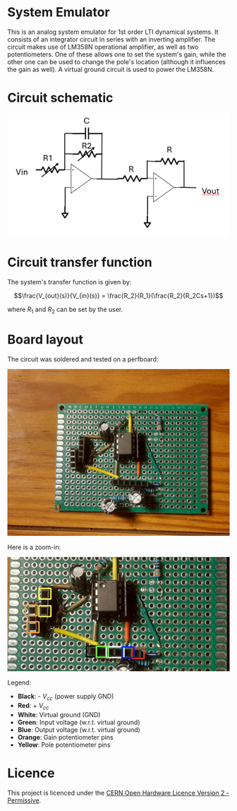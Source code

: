 # System Emulator
This is an analog system emulator for 1st order LTI dynamical systems. It consists of an integrator circuit in series with an inverting amplifier. The circuit makes use of LM358N operational amplifier, as well as two potentiometers. One of these allows one to set the system's gain, while the other one can be used to change the pole's location (although it influences the gain as well). A virtual ground circuit is used to power the LM358N. 

# Circuit schematic
![schematic](schematic/schematic.png)

# Circuit transfer function
The system's transfer function is given by: 

$$\frac{V_{out}(s)}{V_{in}(s)} = \frac{R_2}{R_1}(\frac{R_2}{R_2Cs+1})$$

where $R_1$ and $R_2$ can be set by the user.

# Board layout
The circuit was soldered and tested on a perfboard:

![board](images/Board.jpg)

Here is a zoom-in:

![board](images/Board_zoom_in.png)

Legend:
- **Black**: - $V_{cc}$ (power supply GND)
- **Red**: + $V_{cc}$
- **White**: Virtual ground (GND)
- **Green**: Input voltage (w.r.t. virtual ground)
- **Blue**: Output voltage (w.r.t. virtual ground)
- **Orange**: Gain potentiometer pins
- **Yellow**: Pole potentiometer pins
 
# Licence
This project is licenced under the [CERN Open Hardware Licence Version 2 - Permissive](https://choosealicense.com/licenses/cern-ohl-p-2.0/#).
